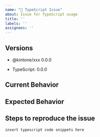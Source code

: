 ```yaml
---
name: "🙈 TypeScript Issue"
about: Issue for TypeScript usage
title: ''
labels: ''
assignees: ''
---
```


<!-- Thank you for reporting a TypeScript issue! -->

## Versions

<!-- Which package do you want to report an issue for? -->
- @kintone/xxx 0.0.0
<!-- What version did the error occur? -->
- TypeScript: 0.0.0

## Current Behavior

<!-- What is the current behavior you saw?  -->

## Expected Behavior

<!-- What is the behavior you expected?  -->

## Steps to reproduce the issue

<!--  Please explain steps and your typescript code using a package to reproduce the issue. -->

```ts
insert typescript code snippets here
```
